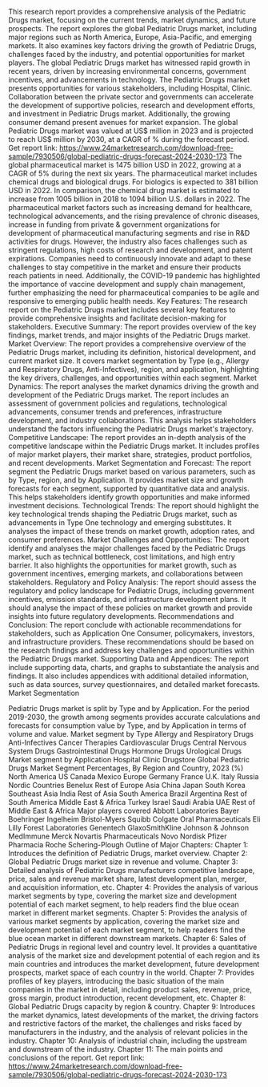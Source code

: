 This research report provides a comprehensive analysis of the Pediatric Drugs market, focusing on the current trends, market dynamics, and future prospects. The report explores the global Pediatric Drugs market, including major regions such as North America, Europe, Asia-Pacific, and emerging markets. It also examines key factors driving the growth of Pediatric Drugs, challenges faced by the industry, and potential opportunities for market players.
The global Pediatric Drugs market has witnessed rapid growth in recent years, driven by increasing environmental concerns, government incentives, and advancements in technology. The Pediatric Drugs market presents opportunities for various stakeholders, including Hospital, Clinic. Collaboration between the private sector and governments can accelerate the development of supportive policies, research and development efforts, and investment in Pediatric Drugs market. Additionally, the growing consumer demand present avenues for market expansion.
The global Pediatric Drugs market was valued at US$ million in 2023 and is projected to reach US$ million by 2030, at a CAGR of % during the forecast period.
Get report link: https://www.24marketresearch.com/download-free-sample/7930506/global-pediatric-drugs-forecast-2024-2030-173
The global pharmaceutical market is 1475 billion USD in 2022, growing at a CAGR of 5% during the next six years. The pharmaceutical market includes chemical drugs and biological drugs. For biologics is expected to 381 billion USD in 2022. In comparison, the chemical drug market is estimated to increase from 1005 billion in 2018 to 1094 billion U.S. dollars in 2022. The pharmaceutical market factors such as increasing demand for healthcare, technological advancements, and the rising prevalence of chronic diseases, increase in funding from private & government organizations for development of pharmaceutical manufacturing segments and rise in R&D activities for drugs. However, the industry also faces challenges such as stringent regulations, high costs of research and development, and patent expirations. Companies need to continuously innovate and adapt to these challenges to stay competitive in the market and ensure their products reach patients in need. Additionally, the COVID-19 pandemic has highlighted the importance of vaccine development and supply chain management, further emphasizing the need for pharmaceutical companies to be agile and responsive to emerging public health needs.
Key Features:
The research report on the Pediatric Drugs market includes several key features to provide comprehensive insights and facilitate decision-making for stakeholders.
Executive Summary: The report provides overview of the key findings, market trends, and major insights of the Pediatric Drugs market.
Market Overview: The report provides a comprehensive overview of the Pediatric Drugs market, including its definition, historical development, and current market size. It covers market segmentation by Type (e.g., Allergy and Respiratory Drugs, Anti-Infectives), region, and application, highlighting the key drivers, challenges, and opportunities within each segment.
Market Dynamics: The report analyses the market dynamics driving the growth and development of the Pediatric Drugs market. The report includes an assessment of government policies and regulations, technological advancements, consumer trends and preferences, infrastructure development, and industry collaborations. This analysis helps stakeholders understand the factors influencing the Pediatric Drugs market's trajectory.
Competitive Landscape: The report provides an in-depth analysis of the competitive landscape within the Pediatric Drugs market. It includes profiles of major market players, their market share, strategies, product portfolios, and recent developments.
Market Segmentation and Forecast: The report segment the Pediatric Drugs market based on various parameters, such as by Type, region, and by Application. It provides market size and growth forecasts for each segment, supported by quantitative data and analysis. This helps stakeholders identify growth opportunities and make informed investment decisions.
Technological Trends: The report should highlight the key technological trends shaping the Pediatric Drugs market, such as advancements in Type One technology and emerging substitutes. It analyses the impact of these trends on market growth, adoption rates, and consumer preferences.
Market Challenges and Opportunities: The report identify and analyses the major challenges faced by the Pediatric Drugs market, such as technical bottleneck, cost limitations, and high entry barrier. It also highlights the opportunities for market growth, such as government incentives, emerging markets, and collaborations between stakeholders.
Regulatory and Policy Analysis: The report should assess the regulatory and policy landscape for Pediatric Drugs, including government incentives, emission standards, and infrastructure development plans. It should analyse the impact of these policies on market growth and provide insights into future regulatory developments.
Recommendations and Conclusion: The report conclude with actionable recommendations for stakeholders, such as Application One Consumer, policymakers, investors, and infrastructure providers. These recommendations should be based on the research findings and address key challenges and opportunities within the Pediatric Drugs market.
Supporting Data and Appendices: The report include supporting data, charts, and graphs to substantiate the analysis and findings. It also includes appendices with additional detailed information, such as data sources, survey questionnaires, and detailed market forecasts.
Market Segmentation

Pediatric Drugs market is split by Type and by Application. For the period 2019-2030, the growth among segments provides accurate calculations and forecasts for consumption value by Type, and by Application in terms of volume and value.
Market segment by Type
Allergy and Respiratory Drugs
Anti-Infectives
Cancer Therapies
Cardiovascular Drugs
Central Nervous System Drugs
Gastrointestinal Drugs
Hormone Drugs
Urological Drugs
Market segment by Application
Hospital
Clinic
Drugstore
Global Pediatric Drugs Market Segment Percentages, By Region and Country, 2023 (%)
North America
US
Canada
Mexico
Europe
Germany
France
U.K.
Italy
Russia
Nordic Countries
Benelux
Rest of Europe
Asia
China
Japan
South Korea
Southeast Asia
India
Rest of Asia
South America
Brazil
Argentina
Rest of South America
Middle East & Africa
Turkey
Israel
Saudi Arabia
UAE
Rest of Middle East & Africa
Major players covered
Abbott Laboratories
Bayer
Boehringer Ingelheim
Bristol-Myers Squibb
Colgate Oral Pharmaceuticals
Eli Lilly
Forest Laboratories
Genentech
GlaxoSmithKline
Johnson & Johnson
MedImmune
Merck
Novartis Pharmaceuticals
Novo Nordisk
Pfizer
Pharmacia
Roche
Schering-Plough
Outline of Major Chapters:
Chapter 1: Introduces the definition of Pediatric Drugs, market overview.
Chapter 2: Global Pediatric Drugs market size in revenue and volume.
Chapter 3: Detailed analysis of Pediatric Drugs manufacturers competitive landscape, price, sales and revenue market share, latest development plan, merger, and acquisition information, etc.
Chapter 4: Provides the analysis of various market segments by type, covering the market size and development potential of each market segment, to help readers find the blue ocean market in different market segments.
Chapter 5: Provides the analysis of various market segments by application, covering the market size and development potential of each market segment, to help readers find the blue ocean market in different downstream markets.
Chapter 6: Sales of Pediatric Drugs in regional level and country level. It provides a quantitative analysis of the market size and development potential of each region and its main countries and introduces the market development, future development prospects, market space of each country in the world.
Chapter 7: Provides profiles of key players, introducing the basic situation of the main companies in the market in detail, including product sales, revenue, price, gross margin, product introduction, recent development, etc.
Chapter 8: Global Pediatric Drugs capacity by region & country.
Chapter 9: Introduces the market dynamics, latest developments of the market, the driving factors and restrictive factors of the market, the challenges and risks faced by manufacturers in the industry, and the analysis of relevant policies in the industry.
Chapter 10: Analysis of industrial chain, including the upstream and downstream of the industry.
Chapter 11: The main points and conclusions of the report.
Get report link: https://www.24marketresearch.com/download-free-sample/7930506/global-pediatric-drugs-forecast-2024-2030-173
